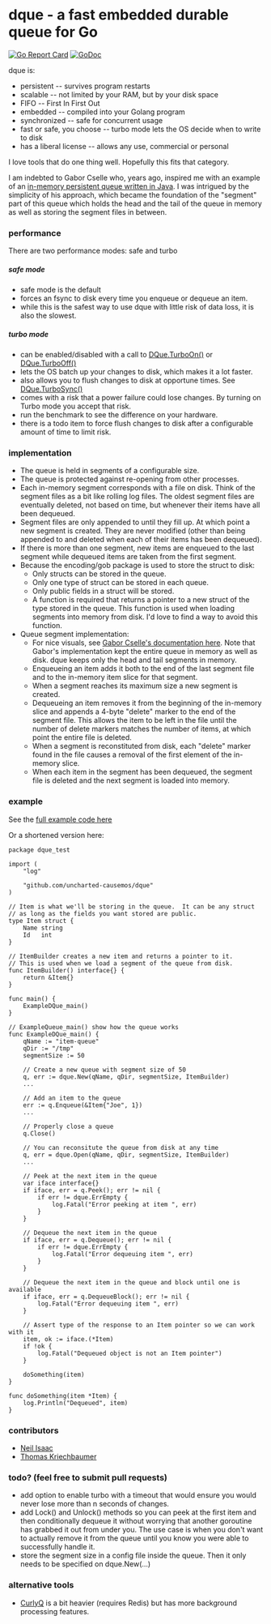 
# dque - a fast embedded durable queue for Go

[![Go Report Card](https://goreportcard.com/badge/github.com/joncrlsn/dque)](https://goreportcard.com/report/github.com/joncrlsn/dque)
[![GoDoc](https://godoc.org/github.com/joncrlsn/dque?status.svg)](https://godoc.org/github.com/joncrlsn/dque)

dque is:

* persistent -- survives program restarts
* scalable -- not limited by your RAM, but by your disk space
* FIFO -- First In First Out
* embedded -- compiled into your Golang program
* synchronized -- safe for concurrent usage
* fast or safe, you choose -- turbo mode lets the OS decide when to write to disk
* has a liberal license -- allows any use, commercial or personal

I love tools that do one thing well.  Hopefully this fits that category.

I am indebted to Gabor Cselle who, years ago, inspired me with an example of an [in-memory persistent queue written in Java](http://www.gaborcselle.com/open_source/java/persistent_queue.html).  I was intrigued by the simplicity of his approach, which became the foundation of the "segment" part of this queue which holds the head and the tail of the queue in memory as well as storing the segment files in between.

### performance

There are two performance modes: safe and turbo

##### safe mode

* safe mode is the default
* forces an fsync to disk every time you enqueue or dequeue an item.
* while this is the safest way to use dque with little risk of data loss, it is also the slowest.

##### turbo mode

* can be enabled/disabled with a call to [DQue.TurboOn()](https://godoc.org/github.com/joncrlsn/dque#DQue.TurboOn) or [DQue.TurboOff()](https://godoc.org/github.com/joncrlsn/dque#DQue.TurboOff)
* lets the OS batch up your changes to disk, which makes it a lot faster.
* also allows you to flush changes to disk at opportune times.  See [DQue.TurboSync()](https://godoc.org/github.com/joncrlsn/dque#DQue.TurboSync)
* comes with a risk that a power failure could lose changes.  By turning on Turbo mode you accept that risk.
* run the benchmark to see the difference on your hardware.
* there is a todo item to force flush changes to disk after a configurable amount of time to limit risk.

### implementation

* The queue is held in segments of a configurable size.
* The queue is protected against re-opening from other processes.
* Each in-memory segment corresponds with a file on disk. Think of the segment files as a bit like rolling log files.  The oldest segment files are eventually deleted, not based on time, but whenever their items have all been dequeued.
* Segment files are only appended to until they fill up. At which point a new segment is created.  They are never modified (other than being appended to and deleted when each of their items has been dequeued).
* If there is more than one segment, new items are enqueued to the last segment while dequeued items are taken from the first segment.
* Because the encoding/gob package is used to store the struct to disk:
  * Only structs can be stored in the queue.
  * Only one type of struct can be stored in each queue.
  * Only public fields in a struct will be stored.
  * A function is required that returns a pointer to a new struct of the type stored in the queue.  This function is used when loading segments into memory from disk.  I'd love to find a way to avoid this function.
* Queue segment implementation:
  * For nice visuals, see [Gabor Cselle's documentation here](http://www.gaborcselle.com/open_source/java/persistent_queue.html).  Note that Gabor's implementation kept the entire queue in memory as well as disk.  dque keeps only the head and tail segments in memory.
  * Enqueueing an item adds it both to the end of the last segment file and to the in-memory item slice for that segment.
  * When a segment reaches its maximum size a new segment is created.
  * Dequeueing an item removes it from the beginning of the in-memory slice and appends a 4-byte "delete" marker to the end of the segment file.  This allows the item to be left in the file until the number of delete markers matches the number of items, at which point the entire file is deleted.
  * When a segment is reconstituted from disk, each "delete" marker found in the file causes a removal of the first element of the in-memory slice.
  * When each item in the segment has been dequeued, the segment file is deleted and the next segment is loaded into memory.

### example

See the [full example code here](https://raw.githubusercontent.com/joncrlsn/dque/v2/example_test.go)

Or a shortened version here:

```golang
package dque_test

import (
    "log"

    "github.com/uncharted-causemos/dque"
)

// Item is what we'll be storing in the queue.  It can be any struct
// as long as the fields you want stored are public.
type Item struct {
    Name string
    Id   int
}

// ItemBuilder creates a new item and returns a pointer to it.
// This is used when we load a segment of the queue from disk.
func ItemBuilder() interface{} {
    return &Item{}
}

func main() {
    ExampleDQue_main()
}

// ExampleQueue_main() show how the queue works
func ExampleDQue_main() {
    qName := "item-queue"
    qDir := "/tmp"
    segmentSize := 50

    // Create a new queue with segment size of 50
    q, err := dque.New(qName, qDir, segmentSize, ItemBuilder)
    ...

    // Add an item to the queue
    err := q.Enqueue(&Item{"Joe", 1})
    ...

    // Properly close a queue
    q.Close()

    // You can reconsitute the queue from disk at any time
    q, err = dque.Open(qName, qDir, segmentSize, ItemBuilder)
    ...

    // Peek at the next item in the queue
    var iface interface{}
    if iface, err = q.Peek(); err != nil {
        if err != dque.ErrEmpty {
            log.Fatal("Error peeking at item ", err)
        }
    }

    // Dequeue the next item in the queue
    if iface, err = q.Dequeue(); err != nil {
        if err != dque.ErrEmpty {
            log.Fatal("Error dequeuing item ", err)
        }
    }

    // Dequeue the next item in the queue and block until one is available
    if iface, err = q.DequeueBlock(); err != nil {
        log.Fatal("Error dequeuing item ", err)
    }

    // Assert type of the response to an Item pointer so we can work with it
    item, ok := iface.(*Item)
    if !ok {
        log.Fatal("Dequeued object is not an Item pointer")
    }

    doSomething(item)
}

func doSomething(item *Item) {
    log.Println("Dequeued", item)
}
```

### contributors

* [Neil Isaac](https://github.com/neilisaac)
* [Thomas Kriechbaumer](https://github.com/Kriechi)

### todo?  (feel free to submit pull requests)

* add option to enable turbo with a timeout that would ensure you would never lose more than n seconds of changes.
* add Lock() and Unlock() methods so you can peek at the first item and then conditionally dequeue it without worrying that another goroutine has grabbed it out from under you.  The use case is when you don't want to actually remove it from the queue until you know you were able to successfully handle it.
* store the segment size in a config file inside the queue. Then it only needs to be specified on dque.New(...)

### alternative tools

* [CurlyQ](https://github.com/mcmathja/curlyq) is a bit heavier (requires Redis) but has more background processing features.

